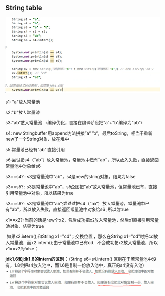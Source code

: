 



## String table

![image-20210526105522633](../assert/image-20210526105522633.png)

s1: "a"放入常量池

s2:"b"放入常量池

s3:"ab"放入常量池  （编译优化，直接在编译阶段把”a“+"b"编译为"ab"）

s4: new Stringbuffer,用append方法拼接”a“ ”b“，最后toString，相当于重新new了一个String对象，放在堆中

s5:常量池已经有"ab" 直接引用

s6:尝试把s4（”ab“）放入常量池，常量池中已有"ab"，所以放入失败，直接返回常量池中对象给s6



s3==s4? :  s3是常量池中“ab”，s4是new的string对象，结果为false

s3==s5? : s3是常量池中“ab”，s5企图把"ab"放入常量池，但常量池已有，直接引用常量池中对象，所以结果为true

s3==s6? :  s3是常量池中“ab”;尝试试把s4（”ab“）放入常量池，常量池中已有"ab"，所以放入失败，直接返回常量池中对象给s6  ;所以为true



x1==x2?: 当前的话是new个x2，然后成功把x2放入常量池，然后x1直接引用常量池对象，结果为true

​				如果x2.intern();和String x1="cd"；交换位置  ，那么在String x1="cd"时把cd放入常量池，而x2.intern();由于常量池中已有cd，不会成功把x2放入常量池，所以x1==x2为false；



**jdk1.6和jdk1.8的intern的区别：**（String s6=s4.intern() 区别在于若常量池中没有，1.8会把s4放入池中，而1.6是复制一份放入池中，真正的s4没有入池）![image-20210526110735792](../assert/image-20210526110735792.png)

